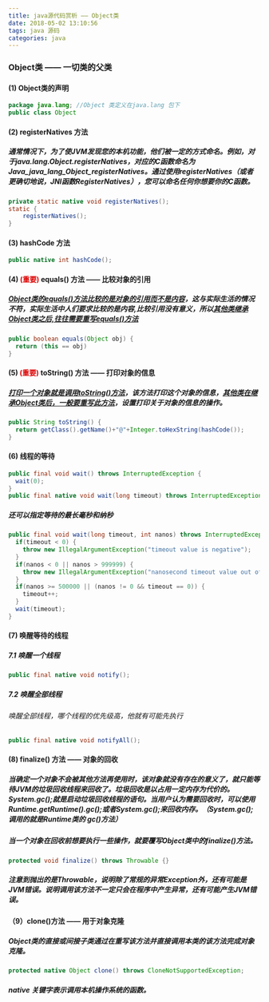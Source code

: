 ```yaml
---
title: java源代码赏析 —— Object类
date: 2018-05-02 13:10:56
tags: java 源码
categories: java
---
```

###  Object类 —— 一切类的父类
#### (1) Object类的声明

``` java
package java.lang; //Object 类定义在java.lang 包下
public class Object
```
#### (2) registerNatives 方法
##### 通常情况下，为了使JVM发现您的本机功能，他们被一定的方式命名。例如，对于java.lang.Object.registerNatives，对应的C函数命名为Java_java_lang_Object_registerNatives。通过使用registerNatives（或者更确切地说，JNI函数RegisterNatives），您可以命名任何你想要你的C函数。
``` java
private static native void registerNatives();
static {
    registerNatives();
}
```
#### (3) hashCode 方法

``` java
public native int hashCode();
```
#### (4) <font color="#dd0000"> (重要) </font> equals() 方法 —— 比较对象的引用
##### <u>Object类的equals()方法比较的是对象的引用而不是内容</u>，这与实际生活的情况不符，实际生活中人们要求比较的是内容,比较引用没有意义，所以<u>其他类继承Object类之后,往往需要重写equals()方法</u>

``` java
public boolean equals(Object obj) {
  return (this == obj)
}
```
#### (5) <font color="#dd0000"> (重要) </font> toString() 方法 —— 打印对象的信息
##### <u>打印一个对象就是调用toString()方法</u>，该方法打印这个对象的信息，<u>其他类在继承Object类后，一般要重写此方法</u>，设置打印关于对象的信息的操作。
``` java
public String toString() {
  return getClass().getName()+"@"+Integer.toHexString(hashCode());
}
```
#### (6) 线程的等待
``` java
public final void wait() throws InterruptedException {
  wait(0);
}
public final native void wait(long timeout) throws InterruptedException;
```
##### 还可以指定等待的最长毫秒和纳秒
``` java
public final void wait(long timeout, int nanos) throws InterruptedException {
  if(timeout < 0) {
    throw new IllegalArgumentException("timeout value is negative");
  }
  if(nanos < 0 || nanos > 999999) {
    throw new IllegalArgumentException("nanosecond timeout value out of range");
  }
  if(nanos >= 500000 || (nanos != 0 && timeout == 0)) {
    timeout++;
  }
  wait(timeout);
}
```
#### (7) 唤醒等待的线程
##### 7.1 唤醒一个线程
``` java
public final native void notify();
```
##### 7.2 唤醒全部线程
###### 唤醒全部线程，哪个线程的优先级高，他就有可能先执行
``` java 
public final native void notifyAll();
```
#### (8) finalize() 方法 —— 对象的回收
##### 当确定一个对象不会被其他方法再使用时，该对象就没有存在的意义了，就只能等待JVM的垃圾回收线程来回收了。垃圾回收是以占用一定内存为代价的。System.gc();就是启动垃圾回收线程的语句。当用户认为需要回收时，可以使用Runtime.getRuntime().gc();或者System.gc();来回收内存。（System.gc();调用的就是Runtime类的 gc()方法）
##### 当一个对象在回收前想要执行一些操作，就要覆写Object类中的finalize()方法。
``` java
protected void finalize() throws Throwable {}
```
##### 注意到抛出的是Throwable，说明除了常规的异常Exception外，还有可能是JVM错误。说明调用该方法不一定只会在程序中产生异常，还有可能产生JVM错误。
#### （9）clone()方法 —— 用于对象克隆
##### Object类的直接或间接子类通过在重写该方法并直接调用本类的该方法完成对象克隆。
``` java
protected native Object clone() throws CloneNotSupportedException;
```
##### native 关键字表示调用本机操作系统的函数。